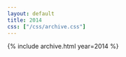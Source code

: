 ```yaml
---
layout: default
title: 2014
css: ["/css/archive.css"]
---
```


{% include archive.html year=2014 %}
